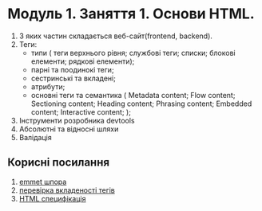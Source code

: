 # Модуль 1. Заняття 1. Основи HTML.

1.  З яких частин складається веб-сайт(frontend, backend).
2.  Теги:
    - типи ( теги верхнього рівня; службові теги; списки; блокові елементи; рядкові елементи);
    - парні та поодинокі теги;
    - сестринські та вкладені;
    - атрибути;
    - основні теги та семантика ( Metadata content; Flow content; Sectioning content; Heading content; Phrasing content;
      Embedded content; Interactive content; );
3.  Інструменти розробника devtools
4.  Абсолютні та відносні шляхи
5.  Валідація

## Корисні посилання

1. [emmet шпора](https://docs.emmet.io/cheat-sheet/)
2. [перевірка вкладеності тегів](https://caninclude.glitch.me/)
3. [HTML специфікація](https://html.spec.whatwg.org/)
